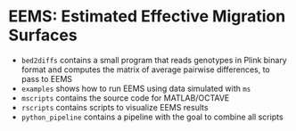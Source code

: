
# EEMS: Estimated Effective Migration Surfaces


* `bed2diffs` contains a small program that reads genotypes in Plink binary format and computes the matrix of average pairwise differences, to pass to EEMS
* `examples` shows how to run EEMS using data simulated with `ms`
* `mscripts` contains the source code for MATLAB/OCTAVE
* `rscripts` contains scripts to visualize EEMS results
* `python_pipeline` contains a pipeline with the goal to combine all scripts

